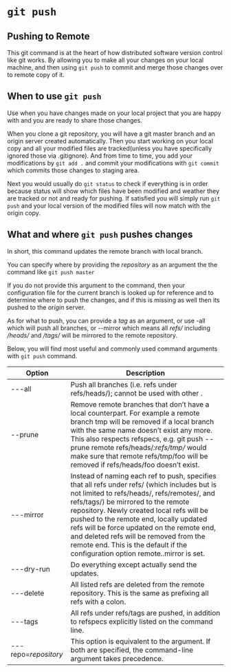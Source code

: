 # ```git push```

## Pushing to Remote

This git command is at the heart of how distributed software version control like git works. By allowing you to make all your changes on your local machine, and then using ```git push``` to commit and merge those changes over to remote copy of it.

## When to use ```git push```

Use when you have changes made on your local project that you are happy with and you are ready to share those changes.

When you clone a git repository, you will have a git master branch and an origin server created automatically. Then you start working on your local copy and all your modified files are tracked(unless you have specifically ignored those via .gitignore). And from time to time, you add your modifications by ```git add .``` and commit your modifications with ```git commit``` which commits those changes to staging area.

Next you would usually do ```git status``` to check if everything is in order because status will show which files have been modified and weather they are tracked or not and ready for pushing. If satisfied you will simply run ```git push``` and your local version of the modified files will now match with the origin copy.

## What and where ```git push``` pushes changes

In short, this command updates the remote branch with local branch.

You can specify where by providing the *repository* as an argument the the command like ```git push master```

If you do not provide this argument to the command, then your configuration
file for the current branch is looked up for reference and to determine where to push the changes, and if this is missing as well then its pushed to the *origin* server.

As for what to push, you can provide a *tag* as an argument, or use -all which will push all branches, or --mirror which means all *refs/* including */heads/* and */tags/* will be mirrored to the remote repository.

Below, you will find most useful and commonly used command arguments with ```git push``` command.

| Option        | Description |
| ------------- |------------- |
| ---all         | Push all branches (i.e. refs under refs/heads/); cannot be used with other <refspec>. |
| --prune       | Remove remote branches that don’t have a local counterpart. For example a remote branch tmp will be removed if a local branch with the same name doesn’t exist any more. This also respects refspecs, e.g. git push --prune remote refs/heads/*:refs/tmp/* would make sure that remote refs/tmp/foo will be removed if refs/heads/foo doesn’t exist. |
| ---mirror      | Instead of naming each ref to push, specifies that all refs under refs/ (which includes but is not limited to refs/heads/, refs/remotes/, and refs/tags/) be mirrored to the remote repository. Newly created local refs will be pushed to the remote end, locally updated refs will be force updated on the remote end, and deleted refs will be removed from the remote end. This is the default if the configuration option remote.<remote>.mirror is set. |
| ---dry-run      | Do everything except actually send the updates. |
| ---delete        | All listed refs are deleted from the remote repository. This is the same as prefixing all refs with a colon. |
| ---tags         | All refs under refs/tags are pushed, in addition to refspecs explicitly listed on the command line. |
| ---repo=*repository*          | This option is equivalent to the <repository> argument. If both are specified, the command-line argument takes precedence. |
